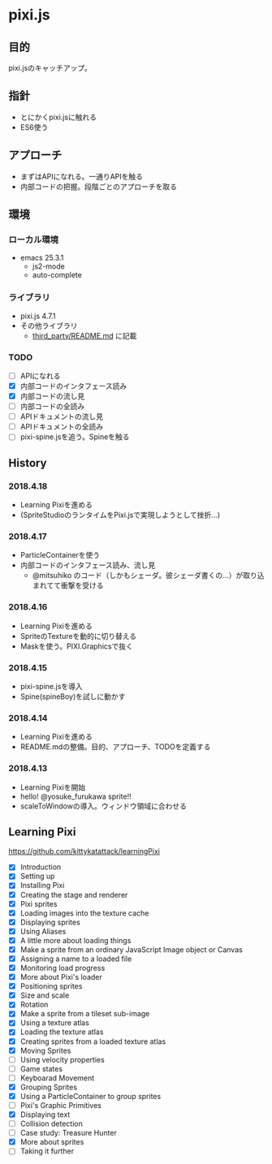 # pixi.js

## 目的

pixi.jsのキャッチアップ。

## 指針

 - とにかくpixi.jsに触れる
 - ES6使う

## アプローチ

 - まずはAPIになれる。一通りAPIを触る
 - 内部コードの把握。段階ごとのアプローチを取る

## 環境

### ローカル環境

 - emacs 25.3.1
   - js2-mode
   - auto-complete

### ライブラリ

 - pixi.js 4.7.1
 - その他ライブラリ
   - [third_party/README.md](/third_party/README.md) に記載

### TODO

 - [ ] APIになれる
 - [x] 内部コードのインタフェース読み
 - [x] 内部コードの流し見
 - [ ] 内部コードの全読み
 - [ ] APIドキュメントの流し見
 - [ ] APIドキュメントの全読み
 - [ ] pixi-spine.jsを追う。Spineを触る

## History

### 2018.4.18

 - Learning Pixiを進める
 - (SpriteStudioのランタイムをPixi.jsで実現しようとして挫折...)

### 2018.4.17

 - ParticleContainerを使う
 - 内部コードのインタフェース読み、流し見
   - @mitsuhiko のコード（しかもシェーダ。彼シェーダ書くの...）が取り込まれてて衝撃を受ける

### 2018.4.16

 - Learning Pixiを進める
 - SpriteのTextureを動的に切り替える
 - Maskを使う。PIXI.Graphicsで抜く

### 2018.4.15

 - pixi-spine.jsを導入
 - Spine(spineBoy)を試しに動かす

### 2018.4.14

 - Learning Pixiを進める
 - README.mdの整備。目的、アプローチ、TODOを定義する

### 2018.4.13

 - Learning Pixiを開始
 - hello! @yosuke_furukawa sprite!!
 - scaleToWindowの導入。ウィンドウ領域に合わせる

## Learning Pixi

https://github.com/kittykatattack/learningPixi

 - [x] Introduction
 - [x] Setting up
 - [x] Installing Pixi
 - [x] Creating the stage and renderer
 - [x] Pixi sprites
 - [x] Loading images into the texture cache
 - [x] Displaying sprites
 - [x] Using Aliases
 - [x] A little more about loading things
 - [x] Make a sprite from an ordinary JavaScript Image object or Canvas
 - [x] Assigning a name to a loaded file
 - [x] Monitoring load progress
 - [x] More about Pixi's loader
 - [x] Positioning sprites
 - [x] Size and scale
 - [x] Rotation
 - [x] Make a sprite from a tileset sub-image
 - [x] Using a texture atlas
 - [x] Loading the texture atlas
 - [x] Creating sprites from a loaded texture atlas
 - [x] Moving Sprites
 - [ ] Using velocity properties
 - [ ] Game states
 - [ ] Keyboarad Movement
 - [x] Grouping Sprites
 - [x] Using a ParticleContainer to group sprites
 - [ ] Pixi's Graphic Primitives
 - [x] Displaying text
 - [ ] Collision detection
 - [ ] Case study: Treasure Hunter
 - [x] More about sprites
 - [ ] Taking it further
